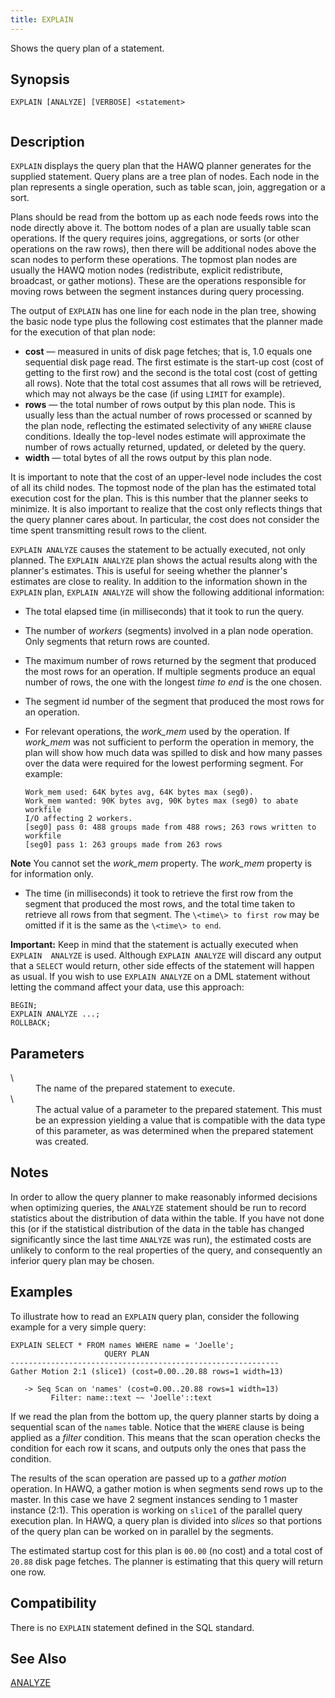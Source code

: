 ```yaml
---
title: EXPLAIN
---
```


<!--
Licensed to the Apache Software Foundation (ASF) under one
or more contributor license agreements.  See the NOTICE file
distributed with this work for additional information
regarding copyright ownership.  The ASF licenses this file
to you under the Apache License, Version 2.0 (the
"License"); you may not use this file except in compliance
with the License.  You may obtain a copy of the License at

  http://www.apache.org/licenses/LICENSE-2.0

Unless required by applicable law or agreed to in writing,
software distributed under the License is distributed on an
"AS IS" BASIS, WITHOUT WARRANTIES OR CONDITIONS OF ANY
KIND, either express or implied.  See the License for the
specific language governing permissions and limitations
under the License.
-->

Shows the query plan of a statement.

## Synopsis<a id="topic1__section2"></a>

``` pre
EXPLAIN [ANALYZE] [VERBOSE] <statement>
         
```

## Description<a id="topic1__section3"></a>

`EXPLAIN` displays the query plan that the HAWQ planner generates for the supplied statement. Query plans are a tree plan of nodes. Each node in the plan represents a single operation, such as table scan, join, aggregation or a sort.

Plans should be read from the bottom up as each node feeds rows into the node directly above it. The bottom nodes of a plan are usually table scan operations. If the query requires joins, aggregations, or sorts (or other operations on the raw rows), then there will be additional nodes above the scan nodes to perform these operations. The topmost plan nodes are usually the HAWQ motion nodes (redistribute, explicit redistribute, broadcast, or gather motions). These are the operations responsible for moving rows between the segment instances during query processing.

The output of `EXPLAIN` has one line for each node in the plan tree, showing the basic node type plus the following cost estimates that the planner made for the execution of that plan node:

-   **cost** — measured in units of disk page fetches; that is, 1.0 equals one sequential disk page read. The first estimate is the start-up cost (cost of getting to the first row) and the second is the total cost (cost of getting all rows). Note that the total cost assumes that all rows will be retrieved, which may not always be the case (if using `LIMIT` for example).
-   **rows** — the total number of rows output by this plan node. This is usually less than the actual number of rows processed or scanned by the plan node, reflecting the estimated selectivity of any `WHERE` clause conditions. Ideally the top-level nodes estimate will approximate the number of rows actually returned, updated, or deleted by the query.
-   **width** — total bytes of all the rows output by this plan node.

It is important to note that the cost of an upper-level node includes the cost of all its child nodes. The topmost node of the plan has the estimated total execution cost for the plan. This is this number that the planner seeks to minimize. It is also important to realize that the cost only reflects things that the query planner cares about. In particular, the cost does not consider the time spent transmitting result rows to the client.

`EXPLAIN ANALYZE` causes the statement to be actually executed, not only planned. The `EXPLAIN ANALYZE` plan shows the actual results along with the planner's estimates. This is useful for seeing whether the planner's estimates are close to reality. In addition to the information shown in the `EXPLAIN` plan, `EXPLAIN ANALYZE` will show the following additional information:

-   The total elapsed time (in milliseconds) that it took to run the query.
-   The number of *workers* (segments) involved in a plan node operation. Only segments that return rows are counted.
-   The maximum number of rows returned by the segment that produced the most rows for an operation. If multiple segments produce an equal number of rows, the one with the longest *time to end* is the one chosen.
-   The segment id number of the segment that produced the most rows for an operation.
-   For relevant operations, the *work\_mem* used by the operation. If *work\_mem* was not sufficient to perform the operation in memory, the plan will show how much data was spilled to disk and how many passes over the data were required for the lowest performing segment. For example:

    ``` pre
    Work_mem used: 64K bytes avg, 64K bytes max (seg0).
    Work_mem wanted: 90K bytes avg, 90K bytes max (seg0) to abate workfile 
    I/O affecting 2 workers.
    [seg0] pass 0: 488 groups made from 488 rows; 263 rows written to 
    workfile
    [seg0] pass 1: 263 groups made from 263 rows
    ```
**Note**
You cannot set the *work\_mem* property. The *work\_mem* property is for information only.
 
-   The time (in milliseconds) it took to retrieve the first row from the segment that produced the most rows, and the total time taken to retrieve all rows from that segment. The `\<time\> to first row` may be omitted if it is the same as the `\<time\> to end`.

**Important:**
Keep in mind that the statement is actually executed when `EXPLAIN  ANALYZE` is used. Although `EXPLAIN ANALYZE` will discard any output that a `SELECT` would return, other side effects of the statement will happen as usual. If you wish to use `EXPLAIN ANALYZE` on a DML statement without letting the command affect your data, use this approach:

``` pre
BEGIN;
EXPLAIN ANALYZE ...;
ROLLBACK;
```

## Parameters<a id="topic1__section4"></a>

<dt>\<name\>   </dt>
<dd>The name of the prepared statement to execute.</dd>

<dt>\<parameter\>  </dt>
<dd>The actual value of a parameter to the prepared statement. This must be an expression yielding a value that is compatible with the data type of this parameter, as was determined when the prepared statement was created.</dd>

## Notes<a id="topic1__section5"></a>

In order to allow the query planner to make reasonably informed decisions when optimizing queries, the `ANALYZE` statement should be run to record statistics about the distribution of data within the table. If you have not done this (or if the statistical distribution of the data in the table has changed significantly since the last time `ANALYZE` was run), the estimated costs are unlikely to conform to the real properties of the query, and consequently an inferior query plan may be chosen.

## Examples<a id="topic1__section6"></a>

To illustrate how to read an `EXPLAIN` query plan, consider the following example for a very simple query:

``` pre
EXPLAIN SELECT * FROM names WHERE name = 'Joelle';
                     QUERY PLAN
------------------------------------------------------------
Gather Motion 2:1 (slice1) (cost=0.00..20.88 rows=1 width=13)

   -> Seq Scan on 'names' (cost=0.00..20.88 rows=1 width=13)
         Filter: name::text ~~ 'Joelle'::text
```

If we read the plan from the bottom up, the query planner starts by doing a sequential scan of the `names` table. Notice that the `WHERE` clause is being applied as a *filter* condition. This means that the scan operation checks the condition for each row it scans, and outputs only the ones that pass the condition.

The results of the scan operation are passed up to a *gather motion* operation. In HAWQ, a gather motion is when segments send rows up to the master. In this case we have 2 segment instances sending to 1 master instance (2:1). This operation is working on `slice1` of the parallel query execution plan. In HAWQ, a query plan is divided into *slices* so that portions of the query plan can be worked on in parallel by the segments.

The estimated startup cost for this plan is `00.00` (no cost) and a total cost of `20.88` disk page fetches. The planner is estimating that this query will return one row.

## Compatibility<a id="topic1__section7"></a>

There is no `EXPLAIN` statement defined in the SQL standard.

## See Also<a id="topic1__section8"></a>

[ANALYZE](ANALYZE.html)
